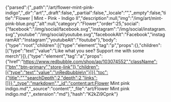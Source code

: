 {"parsed":{"_path":"/art/flower-mint-pink-indigo","_dir":"art","_draft":false,"_partial":false,"_locale":"","_empty":false,"title":"Flower | Mint - Pink - Indigo II","description":null,"img":"/img/art/mint-pink-blue.png","alt":null,"category":"Flower","order":25,"social":{"facebook":"/img/social/facebook.svg","instagram":"/img/social/instagram.svg","youtube":"/img/social/youtube.svg","facebookAlt":"Facebook","instagramAlt":"Instagram","youtubeAlt":"Youtube"},"body":{"type":"root","children":[{"type":"element","tag":"p","props":{},"children":[{"type":"text","value":"Like what you see? Support me with some merch"}]},{"type":"element","tag":"a","props":{"href":"https://www.redbubble.com/shop/ap/103074552","className":["btn","btn-primary","store-link"]},"children":[{"type":"text","value":"\nRedbubble\n"}]}],"toc":{"title":"","searchDepth":2,"depth":2,"links":[]}},"_type":"markdown","_id":"content:art:Flower Mint  pink indigo.md","_source":"content","_file":"art/Flower Mint  pink indigo.md","_extension":"md"},"hash":"K2kZi9Cpnk"}